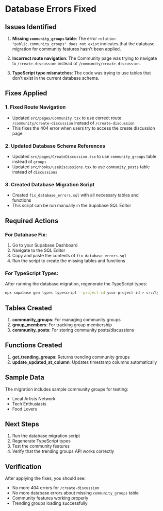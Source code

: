 # Database Errors Fixed

## Issues Identified

1. **Missing `community_groups` table**: The error `relation "public.community_groups" does not exist` indicates that the database migration for community features hasn't been applied.

2. **Incorrect route navigation**: The Community page was trying to navigate to `/create-discussion` instead of `/community/create-discussion`.

3. **TypeScript type mismatches**: The code was trying to use tables that don't exist in the current database schema.

## Fixes Applied

### 1. Fixed Route Navigation
- Updated `src/pages/Community.tsx` to use correct route `/community/create-discussion` instead of `/create-discussion`
- This fixes the 404 error when users try to access the create discussion page

### 2. Updated Database Schema References
- Updated `src/pages/CreateDiscussion.tsx` to use `community_groups` table instead of `groups`
- Updated `src/hooks/useDiscussions.tsx` to use `community_posts` table instead of `discussions`

### 3. Created Database Migration Script
- Created `fix_database_errors.sql` with all necessary tables and functions
- This script can be run manually in the Supabase SQL Editor

## Required Actions

### For Database Fix:
1. Go to your Supabase Dashboard
2. Navigate to the SQL Editor
3. Copy and paste the contents of `fix_database_errors.sql`
4. Run the script to create the missing tables and functions

### For TypeScript Types:
After running the database migration, regenerate the TypeScript types:
```bash
npx supabase gen types typescript --project-id your-project-id > src/types/database.types.ts
```

## Tables Created

1. **community_groups**: For managing community groups
2. **group_members**: For tracking group membership
3. **community_posts**: For storing community posts/discussions

## Functions Created

1. **get_trending_groups**: Returns trending community groups
2. **update_updated_at_column**: Updates timestamp columns automatically

## Sample Data

The migration includes sample community groups for testing:
- Local Artists Network
- Tech Enthusiasts  
- Food Lovers

## Next Steps

1. Run the database migration script
2. Regenerate TypeScript types
3. Test the community features
4. Verify that the trending groups API works correctly

## Verification

After applying the fixes, you should see:
- No more 404 errors for `/create-discussion`
- No more database errors about missing `community_groups` table
- Community features working properly
- Trending groups loading successfully
